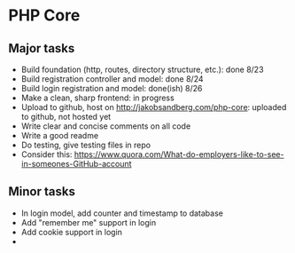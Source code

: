 # PHP Core

## Major tasks

* Build foundation (http, routes, directory structure, etc.): done 8/23
* Build registration controller and model: done 8/24
* Build login registration and model: done(ish) 8/26
* Make a clean, sharp frontend: in progress
* Upload to github, host on http://jakobsandberg.com/php-core: uploaded to github, not hosted yet
* Write clear and concise comments on all code
* Write a good readme
* Do testing, give testing files in repo
* Consider this: https://www.quora.com/What-do-employers-like-to-see-in-someones-GitHub-account

## Minor tasks

* In login model, add counter and timestamp to database
* Add "remember me" support in login
* Add cookie support in login
*
